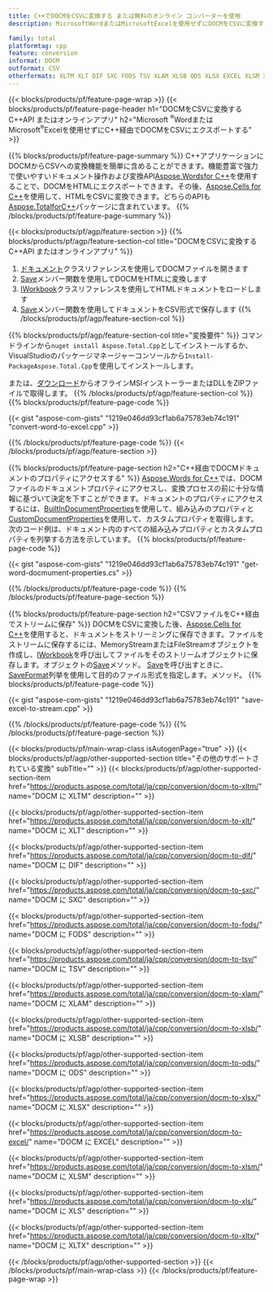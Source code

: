 ```yaml
---
title: C++でDOCMをCSVに変換する または無料のオンライン コンバーターを使用
description: MicrosoftWordまたはMicrosoftExcelを使用せずにDOCMをCSVに変換するC++API またはオンラインアプリ またはオンライン。コードを統合する前に、無料の POT から CSV へのオンライン コンバーターをすばやくテストします。

family: total
platformtag: cpp
feature: conversion
informat: DOCM
outformat: CSV
otherformats: XLTM XLT DIF SXC FODS TSV XLAM XLSB ODS XLSX EXCEL XLSM XLS XLTX
---
```

{{< blocks/products/pf/feature-page-wrap >}}
{{< blocks/products/pf/feature-page-header h1="DOCMをCSVに変換するC++API またはオンラインアプリ" h2="Microsoft <sup>&reg;</sup>WordまたはMicrosoft<sup>&reg;</sup>Excelを使用せずにC++経由でDOCMをCSVにエクスポートする" >}}

{{% blocks/products/pf/feature-page-summary %}}
C++アプリケーションにDOCMからCSVへの変換機能を簡単に含めることができます。機能豊富で強力で使いやすいドキュメント操作および変換API[Aspose.Wordsfor C++](https://products.aspose.com/words/cpp/)を使用することで、DOCMをHTMLにエクスポートできます。その後、[Aspose.Cells for C++](https://products.aspose.com/cells/cpp/)を使用して、HTMLをCSVに変換できます。どちらのAPIも[Aspose.TotalforC++](https://products.aspose.com/total/cpp/)パッケージに含まれています。 
{{% /blocks/products/pf/feature-page-summary  %}}

{{< blocks/products/pf/agp/feature-section >}}
{{% blocks/products/pf/agp/feature-section-col title="DOCMをCSVに変換するC++API またはオンラインアプリ" %}}
1. [ドキュメント](https://reference.aspose.com/words/cpp/class/aspose.words.docmument)クラスリファレンスを使用してDOCMファイルを開きます
2. [Save](https://reference.aspose.com/words/cpp/class/aspose.words.docmument#save_string_saveformat)メンバー関数を使用してDOCMをHTMLに変換します
3. [IWorkbook](https://reference.aspose.com/cells/cpp/class/aspose.cells.i_workbook)クラスリファレンスを使用してHTMLドキュメントをロードします
4. [Save](https://reference.aspose.com/cells/cpp/class/aspose.cells.i_workbook#a5dc7de23f7ceba76a05dc1d49f51502e)メンバー関数を使用してドキュメントをCSV形式で保存します
{{% /blocks/products/pf/agp/feature-section-col %}}

{{% blocks/products/pf/agp/feature-section-col title="変換要件" %}}
コマンドラインから```nuget install Aspose.Total.Cpp```としてインストールするか、VisualStudioのパッケージマネージャーコンソールから```Install-PackageAspose.Total.Cpp```を使用してインストールします。

または、[ダウンロード](https://releases.aspose.com/total/cpp)からオフラインMSIインストーラーまたはDLLをZIPファイルで取得します。
{{% /blocks/products/pf/agp/feature-section-col %}}
{{% blocks/products/pf/feature-page-code %}}

{{< gist "aspose-com-gists" "1219e046dd93cf1ab6a75783eb74c191" "convert-word-to-excel.cpp" >}}



{{% /blocks/products/pf/feature-page-code %}}
{{< /blocks/products/pf/agp/feature-section >}}

{{% blocks/products/pf/feature-page-section  h2="C++経由でDOCMドキュメントのプロパティにアクセスする" %}}
[Aspose.Words for C++](https://products.aspose.com/words/cpp/)では、DOCMファイルのドキュメントプロパティにアクセスし、変換プロセスの前に十分な情報に基づいて決定を下すことができます。ドキュメントのプロパティにアクセスするには、[BuiltInDocumentProperties](https://reference.aspose.com/words/cpp/class/aspose.words.properties.built_in_docmument_properties)を使用して、組み込みのプロパティと[CustomDocumentProperties](https：//https://reference.aspose.com/words/cpp/class/aspose.words.properties.custom_docmument_properties)を使用して、カスタムプロパティを取得します。次のコード例は、ドキュメント内のすべての組み込みプロパティとカスタムプロパティを列挙する方法を示しています。
{{% blocks/products/pf/feature-page-code %}}

{{< gist "aspose-com-gists" "1219e046dd93cf1ab6a75783eb74c191" "get-word-docmument-properties.cs" >}}

{{% /blocks/products/pf/feature-page-code  %}}
{{% /blocks/products/pf/feature-page-section %}}

{{% blocks/products/pf/feature-page-section  h2="CSVファイルをC++経由でストリームに保存" %}}
DOCMをCSVに変換した後、[Aspose.Cells for C++](https://products.aspose.com/cells/cpp/)を使用すると、ドキュメントをストリーミングに保存できます。ファイルをストリームに保存するには、MemoryStreamまたはFileStreamオブジェクトを作成し、[IWorkbook](https://reference.aspose.com/cells/cpp/class/aspose.cells.i_workbook)を呼び出してファイルをそのストリームオブジェクトに保存します。オブジェクトの[Save](https://reference.aspose.com/cells/cpp/class/aspose.cells.i_workbook#a77072cfb929787df9ad1f38b02f58349)メソッド。 [Save](https://reference.aspose.com)を呼び出すときに、[SaveFormat](https://reference.aspose.com/cells/cpp/namespace/aspose.cells#a11cae527e4e68f1adcac8f47ea64481a)列挙を使用して目的のファイル形式を指定します。メソッド。
{{% blocks/products/pf/feature-page-code %}}

{{< gist "aspose-com-gists" "1219e046dd93cf1ab6a75783eb74c191" "save-excel-to-stream.cpp" >}}

{{% /blocks/products/pf/feature-page-code  %}}
{{% /blocks/products/pf/feature-page-section %}}

{{< blocks/products/pf/main-wrap-class isAutogenPage="true" >}}
{{< blocks/products/pf/agp/other-supported-section title="その他のサポートされている変換" subTitle="" >}}
{{< blocks/products/pf/agp/other-supported-section-item href="https://products.aspose.com/total/ja/cpp/conversion/docm-to-xltm/" name="DOCM に XLTM" description="" >}}

{{< blocks/products/pf/agp/other-supported-section-item href="https://products.aspose.com/total/ja/cpp/conversion/docm-to-xlt/" name="DOCM に XLT" description="" >}}

{{< blocks/products/pf/agp/other-supported-section-item href="https://products.aspose.com/total/ja/cpp/conversion/docm-to-dif/" name="DOCM に DIF" description="" >}}

{{< blocks/products/pf/agp/other-supported-section-item href="https://products.aspose.com/total/ja/cpp/conversion/docm-to-sxc/" name="DOCM に SXC" description="" >}}

{{< blocks/products/pf/agp/other-supported-section-item href="https://products.aspose.com/total/ja/cpp/conversion/docm-to-fods/" name="DOCM に FODS" description="" >}}

{{< blocks/products/pf/agp/other-supported-section-item href="https://products.aspose.com/total/ja/cpp/conversion/docm-to-tsv/" name="DOCM に TSV" description="" >}}

{{< blocks/products/pf/agp/other-supported-section-item href="https://products.aspose.com/total/ja/cpp/conversion/docm-to-xlam/" name="DOCM に XLAM" description="" >}}

{{< blocks/products/pf/agp/other-supported-section-item href="https://products.aspose.com/total/ja/cpp/conversion/docm-to-xlsb/" name="DOCM に XLSB" description="" >}}

{{< blocks/products/pf/agp/other-supported-section-item href="https://products.aspose.com/total/ja/cpp/conversion/docm-to-ods/" name="DOCM に ODS" description="" >}}

{{< blocks/products/pf/agp/other-supported-section-item href="https://products.aspose.com/total/ja/cpp/conversion/docm-to-xlsx/" name="DOCM に XLSX" description="" >}}

{{< blocks/products/pf/agp/other-supported-section-item href="https://products.aspose.com/total/ja/cpp/conversion/docm-to-excel/" name="DOCM に EXCEL" description="" >}}

{{< blocks/products/pf/agp/other-supported-section-item href="https://products.aspose.com/total/ja/cpp/conversion/docm-to-xlsm/" name="DOCM に XLSM" description="" >}}

{{< blocks/products/pf/agp/other-supported-section-item href="https://products.aspose.com/total/ja/cpp/conversion/docm-to-xls/" name="DOCM に XLS" description="" >}}

{{< blocks/products/pf/agp/other-supported-section-item href="https://products.aspose.com/total/ja/cpp/conversion/docm-to-xltx/" name="DOCM に XLTX" description="" >}}


{{< /blocks/products/pf/agp/other-supported-section >}}
{{< /blocks/products/pf/main-wrap-class >}}
{{< /blocks/products/pf/feature-page-wrap >}}